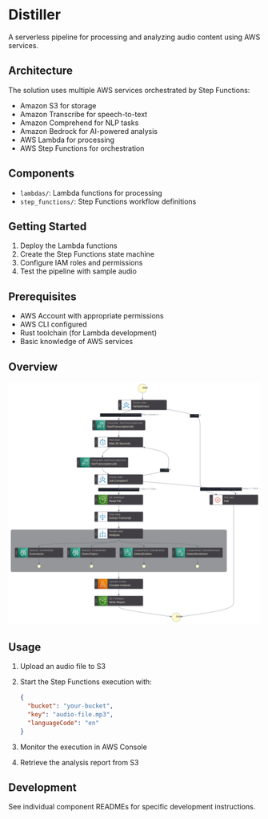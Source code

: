 # Distiller

A serverless pipeline for processing and analyzing audio content using AWS
services.

## Architecture

The solution uses multiple AWS services orchestrated by Step Functions:

- Amazon S3 for storage
- Amazon Transcribe for speech-to-text
- Amazon Comprehend for NLP tasks
- Amazon Bedrock for AI-powered analysis
- AWS Lambda for processing
- AWS Step Functions for orchestration

## Components

- `lambdas/`: Lambda functions for processing
- `step_functions/`: Step Functions workflow definitions

## Getting Started

1. Deploy the Lambda functions
2. Create the Step Functions state machine
3. Configure IAM roles and permissions
4. Test the pipeline with sample audio

## Prerequisites

- AWS Account with appropriate permissions
- AWS CLI configured
- Rust toolchain (for Lambda development)
- Basic knowledge of AWS services

## Overview

![Workflow](./assets/stepfunctions_graph.svg)

## Usage

1. Upload an audio file to S3
2. Start the Step Functions execution with:

   ```json
   {
     "bucket": "your-bucket",
     "key": "audio-file.mp3",
     "languageCode": "en"
   }
   ```

3. Monitor the execution in AWS Console
4. Retrieve the analysis report from S3

## Development

See individual component READMEs for specific development instructions.

